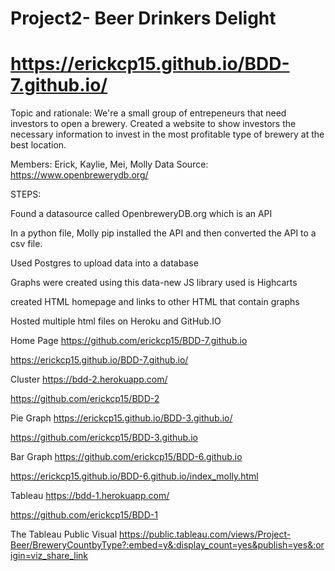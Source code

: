 # Project2- Beer Drinkers Delight

# https://erickcp15.github.io/BDD-7.github.io/

Topic and rationale: 
We're a small group of entrepeneurs that need investors to open a brewery. Created a website to show investors the necessary information to invest in the most profitable type of brewery at the best location.  
 

Members:  Erick, Kaylie, Mei, Molly
Data Source: https://www.openbrewerydb.org/

STEPS:

Found a datasource called OpenbreweryDB.org which is an API

In a python file, Molly pip installed the API and then converted the API to a csv file.

Used Postgres to upload data into a database

Graphs were created using this data-new JS library used is Highcarts

created HTML homepage and links to other HTML that contain graphs  

Hosted multiple html files on Heroku and GitHub.IO

Home Page
https://github.com/erickcp15/BDD-7.github.io

https://erickcp15.github.io/BDD-7.github.io/

Cluster
https://bdd-2.herokuapp.com/

https://github.com/erickcp15/BDD-2

Pie Graph
https://erickcp15.github.io/BDD-3.github.io/

https://github.com/erickcp15/BDD-3.github.io

Bar Graph
https://github.com/erickcp15/BDD-6.github.io

https://erickcp15.github.io/BDD-6.github.io/index_molly.html

Tableau
https://bdd-1.herokuapp.com/

https://github.com/erickcp15/BDD-1

The Tableau Public Visual
https://public.tableau.com/views/Project-Beer/BreweryCountbyType?:embed=y&:display_count=yes&publish=yes&:origin=viz_share_link




